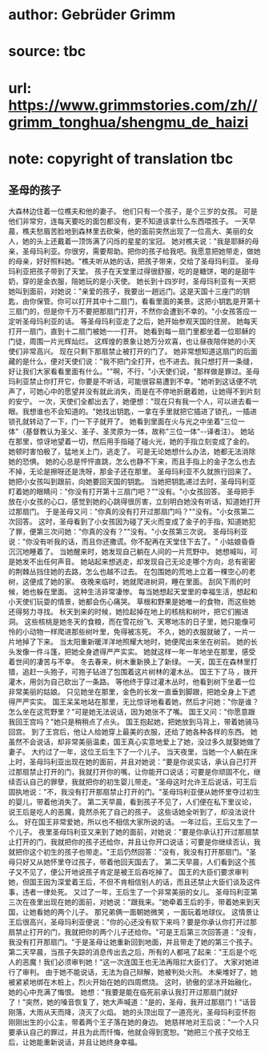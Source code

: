 # author: Gebrüder Grimm
# source: tbc
# url: https://www.grimmstories.com/zh//grimm_tonghua/shengmu_de_haizi
# note: copyright of translation tbc

## 圣母的孩子 

大森林边住着一位樵夫和他的妻子。 他们只有一个孩子，是个三岁的女孩。
可是他们非常穷，连每天要吃的面包都没有，更不知道该拿什么东西喂孩子。
一天早晨，樵夫愁眉苦脸地到森林里去砍柴，他的面前突然出现了一位高大、美丽的女人，她的头上还戴着一顶饰满了闪烁的星星的宝冠。
她对樵夫说："我是耶稣的母亲，圣母玛利亚。你很穷，需要帮助。把你的孩子给我吧。我愿意把她带走，做她的母亲，好好照料她。"樵夫听从她的话，把孩子带来，交给了圣母玛利亚。
圣母玛利亚把孩子带到了天堂。
孩子在天堂里过得很舒服，吃的是糖饼，喝的是甜牛奶，穿的是金衣服，陪她玩的是小天使。
她长到十四岁时，圣母玛利亚有一天把她叫到面前，对她说："亲爱的孩子，我要出一趟远门。这是天国十三座门的钥匙，由你保管。你可以打开其中十二扇门，看看里面的美景。这把小钥匙是开第十三扇门的，但是你千万不要把那扇门打开，不然你会遭到不幸的。"小女孩答应一定听圣母玛利亚的话。
等圣母玛利亚走了之后，她开始参观天国的住房。
她每天打开一扇门，直到十二扇门被她一一打开。
她看到每一扇门里都坐着一位耶稣的门徒，周围一片光辉灿烂。
这辉煌的景象让她万分欢喜，也让昼夜陪伴她的小天使们非常高兴。
现在只剩下那扇禁止被打开的门了。
她非常想知道这扇门的后面藏的是什么，便对天使们说："我不把门全打开，也不进去。我只想打开一条缝，好让我们大家看看里面有什么。""啊，不行，"小天使们说，"那样做是罪过。圣母玛利亚禁止你打开它，你要是不听话，可能很容易遭到不幸。"她听到这话便不吭声了，可她心中的愿望并没有就此消失，而是在不停地折磨着她，让她得不到片刻的安宁。
一次，天使们全都出去了，她便想："现在只有我一个人，可以进去看一眼。我想谁也不会知道的。"她找出钥匙，一拿在手里就把它插进了锁孔，一插进锁孔就转动了一下，门一下子就开了。
她看到里面在火与光之中坐着"三位一体"（基督教认为圣父、圣子、圣灵原为一体，故称"三位一体"--译者注）。
她站在那里，惊讶地望着一切，然后用手指碰了碰火光，她的手指立刻变成了金的。
她顿时害怕极了，猛地关上门，逃走了。
可是无论她想什么办法，她都无法消除她的恐惧。
她的心总是怦怦直跳，怎么也静不下来，而且手指上的金子怎么也去不掉，无论是擦呀还是洗呀，那金子还在那里。
圣母玛利亚不久就旅行回来了。 她把小女孩叫到跟前，向她要回天国的钥匙。
当她把钥匙递过去时，圣母玛利亚盯着她的眼睛问："你没有打开第十三扇门吧？""没有。"小女孩回答。
圣母把手放在小女孩的心口，感觉到她的心跳得很厉害，立刻明白她没有听话，知道她打开过那扇门。
于是圣母又问："你真的没有打开过那扇门吗？""没有。"小女孩第二次回答。
这时，圣母看到了小女孩因为碰了天火而变成了金子的手指，知道她犯了罪，便第三次问她："你真的没有？""没有。"小女孩第三次说。
圣母玛利亚说："你没有听我的话，而且你还撒谎。你不配再在天堂住下去了。"
小姑娘昏昏沉沉地睡着了。 当她醒来时，她发现自己躺在人间的一片荒野中。
她想喊叫，可是她发不出任何声音。
她站起来想逃走，却发现自己无论走哪个方向，总有密密的荆棘丛挡住她的去路，怎么也越不过去。
在包围她的荒地上立着一棵空心的老树，这便成了她的家。
夜晚来临时，她就爬进树洞，睡在里面。 刮风下雨的时候，她也躲在里面。
这种生活非常凄惨。
每当她想起天堂里的幸福生活，想起和小天使们玩耍的情景，她都会伤心痛哭。
草根和野果是她唯一的食物，而这些她还得努力寻找。
秋天到来的时候，她捡起掉在地上的核桃和树叶，把它们搬进洞。
这些核桃是她冬天的食粮，而在雪花纷飞、天寒地冻的日子里，她只能像可怜的小动物一样爬进那些树叶里，免得被冻死。
不久，她的衣服就破了，一片一片地掉了下来。
当太阳重新暖洋洋地照耀大地时，她便爬出来坐在树前。
她的长头发像一件斗篷，把她全身遮得严严实实。
她就这样一年一年地坐在那里，感受着世间的凄苦与不幸。
冬去春来，树木重新换上了新绿。
一天，国王在森林里打猎，追赶一头狍子，可狍子钻进了包围着这片树林的灌木丛。
国王下了马 ，拨开灌木，用剑为自己砍出了一条路。
等他终于穿过灌木丛时，他看到树下坐着一位非常美丽的姑娘。
只见她坐在那里，金色的长发一直垂到脚跟，把她全身上下遮得严严实实。
国王呆呆地站在那里，无比惊讶地看着她，然后才问她："你是谁？怎么坐在这荒野里？"可是她无法说话，因为她张不了嘴。
国王又问："你愿意跟我回王宫吗？"她只是稍稍点了点头。
国王抱起她，把她放到马背上，带着她骑马回宫。
到了王宫后，他让人给她穿上最美的衣服，还给了她各种各样的东西。
她虽然不会说话，却非常美丽温柔，国王真心实意地爱上了她，没过多久就娶她做了妻子。
大约过了一年，这位王后生下了一个儿子。
当天夜里，当她一个人躺在床上时，圣母玛利亚出现在她的面前，并且对她说："要是你说实话，承认自己打开过那扇禁止打开的门，我就打开你的嘴，让你能开口说话；可要是你顽固不化，继续否认自己的罪孽，我就把你的初生婴儿带走。"圣母这时允许王后说话，可王后固执地说："不，我没有打开那扇禁止打开的门。"圣母玛利亚便从她怀里夺过初生的婴儿，带着他消失了。
第二天早晨，看到孩子不见了，人们便在私下里议论，说王后是吃人的恶魔，竟然杀死了自己的孩子。
这些话她全听到了，却没法说什么。
好在国王非常爱她，所以也不相信大家所说的话。
一年过后，王后又生了一个儿子。
夜里圣母玛利亚又来到了她的面前，对她说："要是你承认打开过那扇禁止打开的门，我就把你的孩子还给你，并且让你开口说话；可要是你继续否认，我就把你这个初生的孩子也带走。"王后仍然回答："没有，我没有打开那扇门。"圣母只好又从她怀里夺过孩子，带着他回天国去了。
第二天早晨，人们看到这个孩子又不见了，便公开地说孩子肯定是被王后吞吃掉了。
国王的大臣们要求审判她，但国王因为深爱着王后，不但不肯相信别人的话，而且还禁止大臣们谈及这件事，违者一律处死。
又过了一年，王后生了一个非常美丽的女儿。
圣母玛利亚第三次在夜里出现在她的面前，对她说："跟我来。"她牵着王后的手，带着她来到天国，让她看她的两个儿子。
那兄弟俩一面朝她微笑 ，一面玩着地球仪。
这情景让王后很高兴，圣母玛利亚便说："你的心还没有软下来吗？要是你承认你打开过那扇禁止打开的门，我就把你的两个儿子还给你。"可是王后第三次回答道："没有，我没有打开那扇门。"于是圣母让她重新回到地面，并且带走了她的第三个孩子。
第二天早晨，当孩子失踪的消息传出去之后，所有的人都吼了起来："王后是个吃人的恶魔！我们必须审判她！"这一次连国王也无法再阻拦大臣们了。
大家对她进行了审判。 由于她不能说话，无法为自己辩解，她被判处火刑。
木柴堆好了，她被紧紧地绑在木桩上，烈火开始在她的四周燃烧。
这时，骄傲的坚冰开始融化，她的心中充满了悔恨。
她想："我要是能在临死前承认我打开过那扇门就好了！"突然，她的嗓音恢复了，她大声喊道："是的，圣母，我开过那扇门！"话音刚落，大雨从天而降，浇灭了火焰。
她的头顶出现了一道亮光，圣母玛利亚怀抱刚刚出生的小公主，带着两个王子落在她的身边。
她慈祥地对王后说："一个人只要承认自己的罪过，并且为此而忏悔，他就会得到宽恕。"她把三个孩子交给王后，让她能重新说话，并且让她终身幸福。

